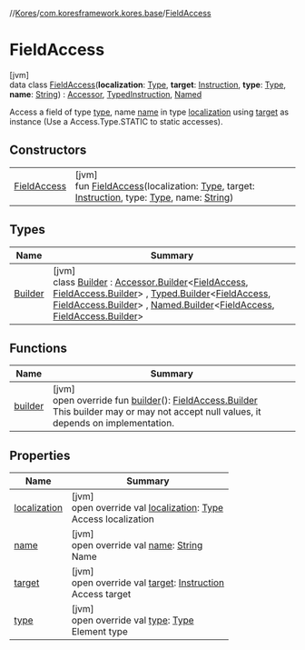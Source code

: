 //[Kores](../../../index.md)/[com.koresframework.kores.base](../index.md)/[FieldAccess](index.md)

# FieldAccess

[jvm]\
data class [FieldAccess](index.md)(**localization**: [Type](https://docs.oracle.com/javase/8/docs/api/java/lang/reflect/Type.html), **target**: [Instruction](../../com.koresframework.kores/-instruction/index.md), **type**: [Type](https://docs.oracle.com/javase/8/docs/api/java/lang/reflect/Type.html), **name**: [String](https://kotlinlang.org/api/latest/jvm/stdlib/kotlin/-string/index.html)) : [Accessor](../-accessor/index.md), [TypedInstruction](../-typed-instruction/index.md), [Named](../-named/index.md)

Access a field of type [type](type.md), name [name](name.md) in type [localization](localization.md) using [target](target.md) as instance (Use a Access.Type.STATIC to static accesses).

## Constructors

| | |
|---|---|
| [FieldAccess](-field-access.md) | [jvm]<br>fun [FieldAccess](-field-access.md)(localization: [Type](https://docs.oracle.com/javase/8/docs/api/java/lang/reflect/Type.html), target: [Instruction](../../com.koresframework.kores/-instruction/index.md), type: [Type](https://docs.oracle.com/javase/8/docs/api/java/lang/reflect/Type.html), name: [String](https://kotlinlang.org/api/latest/jvm/stdlib/kotlin/-string/index.html)) |

## Types

| Name | Summary |
|---|---|
| [Builder](-builder/index.md) | [jvm]<br>class [Builder](-builder/index.md) : [Accessor.Builder](../-accessor/-builder/index.md)<[FieldAccess](index.md), [FieldAccess.Builder](-builder/index.md)> , [Typed.Builder](../-typed/-builder/index.md)<[FieldAccess](index.md), [FieldAccess.Builder](-builder/index.md)> , [Named.Builder](../-named/-builder/index.md)<[FieldAccess](index.md), [FieldAccess.Builder](-builder/index.md)> |

## Functions

| Name | Summary |
|---|---|
| [builder](builder.md) | [jvm]<br>open override fun [builder](builder.md)(): [FieldAccess.Builder](-builder/index.md)<br>This builder may or may not accept null values, it depends on implementation. |

## Properties

| Name | Summary |
|---|---|
| [localization](localization.md) | [jvm]<br>open override val [localization](localization.md): [Type](https://docs.oracle.com/javase/8/docs/api/java/lang/reflect/Type.html)<br>Access localization |
| [name](name.md) | [jvm]<br>open override val [name](name.md): [String](https://kotlinlang.org/api/latest/jvm/stdlib/kotlin/-string/index.html)<br>Name |
| [target](target.md) | [jvm]<br>open override val [target](target.md): [Instruction](../../com.koresframework.kores/-instruction/index.md)<br>Access target |
| [type](type.md) | [jvm]<br>open override val [type](type.md): [Type](https://docs.oracle.com/javase/8/docs/api/java/lang/reflect/Type.html)<br>Element type |

